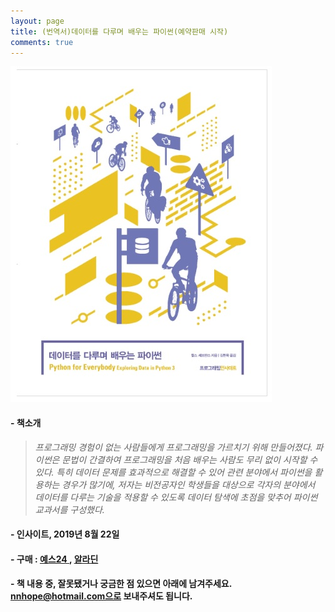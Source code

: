 ```yaml
---
layout: page
title: (번역서)데이터를 다루며 배우는 파이썬(예약판매 시작)
comments: true
---
```


![](/img/book_python_data/cover.jpg)



#### - 책소개  
> *프로그래밍 경험이 없는 사람들에게 프로그래밍을 가르치기 위해 만들어졌다. 파이썬은 문법이 간결하여 프로그래밍을 처음 배우는 사람도 무리 없이 시작할 수 있다. 특히 데이터 문제를 효과적으로 해결할 수 있어 관련 분야에서 파이썬을 활용하는 경우가 많기에, 저자는 비전공자인 학생들을 대상으로 각자의 분야에서 데이터를 다루는 기술을 적용할 수 있도록 데이터 탐색에 초점을 맞추어 파이썬 교과서를 구성했다.*

#### - 인사이트, 2019년 8월 22일  

#### -  구매 : <a href="http://www.yes24.com/Product/Goods/77401048" target="_blank">예스24 </a>, <a href="https://www.aladin.co.kr/shop/wproduct.aspx?ItemId=202488085" target="_blank">알라딘</a>

#### - 책 내용 중, 잘못됐거나 궁금한 점 있으면 아래에 남겨주세요. nnhope@hotmail.com으로 보내주셔도 됩니다.





